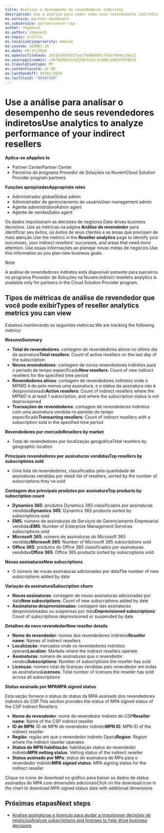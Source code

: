 ```yaml
---
title: Analisar o desempenho de revendedores indiretos
description: Use a análise para saber como seus revendedores indiretos estão fazendo, ambos os sucessos e as áreas que podem precisar de mais atenção.
ms.service: partner-dashboard
ms.subservice: partnercenter-csp
author: shganesh
ms.author: shganesh
ms.topic: article
ms.localizationpriority: medium
ms.custom: SEOMAY.20
ms.date: 05/13/2020
ms.openlocfilehash: 24316148fd237aa1fb466083c742ef4ddec36e22
ms.sourcegitcommit: c40f826bb1143555bf3a1c2c806c34024f0f6019
ms.translationtype: MT
ms.contentlocale: pt-BR
ms.lasthandoff: 09/02/2020
ms.locfileid: "89367350"
---
```

# <a name="use-analytics-to-analyze-performance-of-your-indirect-resellers"></a><span data-ttu-id="4683c-103">Use a análise para analisar o desempenho de seus revendedores indiretos</span><span class="sxs-lookup"><span data-stu-id="4683c-103">Use analytics to analyze performance of your indirect resellers</span></span>

<span data-ttu-id="4683c-104">**Aplica-se a**</span><span class="sxs-lookup"><span data-stu-id="4683c-104">**Applies to**</span></span>

- <span data-ttu-id="4683c-105">Partner Center</span><span class="sxs-lookup"><span data-stu-id="4683c-105">Partner Center</span></span>
- <span data-ttu-id="4683c-106">Parceiros do programa Provedor de Soluções na Nuvem</span><span class="sxs-lookup"><span data-stu-id="4683c-106">Cloud Solution Provider program partners</span></span>

<span data-ttu-id="4683c-107">**Funções apropriadas**</span><span class="sxs-lookup"><span data-stu-id="4683c-107">**Appropriate roles**</span></span>

- <span data-ttu-id="4683c-108">Administrador global</span><span class="sxs-lookup"><span data-stu-id="4683c-108">Global admin</span></span>
- <span data-ttu-id="4683c-109">Administrador de gerenciamento de usuário</span><span class="sxs-lookup"><span data-stu-id="4683c-109">User management admin</span></span>
- <span data-ttu-id="4683c-110">Agente administrativo</span><span class="sxs-lookup"><span data-stu-id="4683c-110">Admin agent</span></span>
- <span data-ttu-id="4683c-111">Agente de vendas</span><span class="sxs-lookup"><span data-stu-id="4683c-111">Sales agent</span></span>

<span data-ttu-id="4683c-112">Os dados impulsionam as decisões de negócios.</span><span class="sxs-lookup"><span data-stu-id="4683c-112">Data drives business decisions.</span></span> <span data-ttu-id="4683c-113">Use as métricas na página **Análise do revendedor** para identificar seu êxitos, os êxitos de seus clientes e as áreas que precisam de mais atenção.</span><span class="sxs-lookup"><span data-stu-id="4683c-113">Use the metrics in the **Reseller analytics** page to identify your successes, your indirect resellers' successes, and areas that need more attention.</span></span> <span data-ttu-id="4683c-114">Use essas informações ao planejar novas metas de negócios.</span><span class="sxs-lookup"><span data-stu-id="4683c-114">Use this information as you plan new business goals.</span></span>

> [!NOTE]
> <span data-ttu-id="4683c-115">A análise de revendedores indiretos está disponível somente para parceiros no programa Provedor de Soluções na Nuvem.</span><span class="sxs-lookup"><span data-stu-id="4683c-115">Indirect resellers analytics is available only for partners in the Cloud Solution Provider program.</span></span>

## <a name="types-of-reseller-analytics-metrics-you-can-view"></a><span data-ttu-id="4683c-116">Tipos de métricas de análise de revendedor que você pode exibir</span><span class="sxs-lookup"><span data-stu-id="4683c-116">Types of reseller analytics metrics you can view</span></span>

<span data-ttu-id="4683c-117">Estamos monitorando as seguintes métricas:</span><span class="sxs-lookup"><span data-stu-id="4683c-117">We are tracking the following metrics:</span></span>

<span data-ttu-id="4683c-118">**Resumo**</span><span class="sxs-lookup"><span data-stu-id="4683c-118">**Summary**</span></span>  
 - <span data-ttu-id="4683c-119">**Total de revendedores**: contagem de revendedores ativos no último dia da assinatura</span><span class="sxs-lookup"><span data-stu-id="4683c-119">**Total resellers**: Count of active resellers on the last day of the subscription</span></span>  
 - <span data-ttu-id="4683c-120">**Novos revendedores**: contagem de novos revendedores indiretos para o período de tempo especificado</span><span class="sxs-lookup"><span data-stu-id="4683c-120">**New resellers**: Count of new indirect resellers for the specified time period</span></span>  
 - <span data-ttu-id="4683c-121">**Revendedores ativos**: contagem de revendedores indiretos onde o MPNID é de pelo menos uma assinatura, e o status da assinatura não é desprovisionado</span><span class="sxs-lookup"><span data-stu-id="4683c-121">**Active resellers**: Count of indirect resellers where the MPNID is at least 1 subscription, and where the subscription status is not deprovisioned</span></span>  
 - <span data-ttu-id="4683c-122">**Transações de revendedores**: contagem de revendedores indiretos com uma assinatura vendida no período de tempo especificado</span><span class="sxs-lookup"><span data-stu-id="4683c-122">**Transacting resellers**: Count of indirect resellers with a subscription sold in the specified time period</span></span>  

<span data-ttu-id="4683c-123">**Revendedores por mercado**</span><span class="sxs-lookup"><span data-stu-id="4683c-123">**Resellers by market**</span></span>  
 - <span data-ttu-id="4683c-124">Total de revendedores por localização geográfica</span><span class="sxs-lookup"><span data-stu-id="4683c-124">Total resellers by geographic location</span></span>  

<span data-ttu-id="4683c-125">**Principais revendedores por assinaturas vendidas**</span><span class="sxs-lookup"><span data-stu-id="4683c-125">**Top resellers by subscriptions sold**</span></span>
 - <span data-ttu-id="4683c-126">Uma lista de revendedores, classificados pela quantidade de assinaturas vendidas por eles</span><span class="sxs-lookup"><span data-stu-id="4683c-126">A list of resellers, sorted by the number of subscriptions they've sold</span></span>  

<span data-ttu-id="4683c-127">**Contagem dos principais produtos por assinatura**</span><span class="sxs-lookup"><span data-stu-id="4683c-127">**Top products by subscription count**</span></span>  
 - <span data-ttu-id="4683c-128">**Dynamics 365**: produtos Dynamics 365 classificados por assinaturas vendidas</span><span class="sxs-lookup"><span data-stu-id="4683c-128">**Dynamics 365**: Dynamics 365 products sorted by subscriptions sold</span></span>  
 - <span data-ttu-id="4683c-129">**EMS**: número de assinaturas de Serviços de Gerenciamento Empresarial vendidas</span><span class="sxs-lookup"><span data-stu-id="4683c-129">**EMS**: Number of Enterprise Management Services subscriptions sold</span></span>  
 - <span data-ttu-id="4683c-130">**Microsoft 365**: número de assinaturas do Microsoft 365 vendidas</span><span class="sxs-lookup"><span data-stu-id="4683c-130">**Microsoft 365**: Number of Microsoft 365 subscriptions sold</span></span>  
 - <span data-ttu-id="4683c-131">**Office 365**: produtos do Office 365 classificados por assinaturas vendidas</span><span class="sxs-lookup"><span data-stu-id="4683c-131">**Office 365**: Office 365 products sorted by subscriptions sold</span></span>  

<span data-ttu-id="4683c-132">**Novas assinaturas**</span><span class="sxs-lookup"><span data-stu-id="4683c-132">**New subscriptions**</span></span>  
 - <span data-ttu-id="4683c-133">O número de novas assinaturas adicionadas por data</span><span class="sxs-lookup"><span data-stu-id="4683c-133">The number of new subscriptions added by date</span></span>  

<span data-ttu-id="4683c-134">**Variação da assinatura**</span><span class="sxs-lookup"><span data-stu-id="4683c-134">**Subscription churn**</span></span>  
 - <span data-ttu-id="4683c-135">**Novas assinaturas**: contagem de novas assinaturas adicionadas por data</span><span class="sxs-lookup"><span data-stu-id="4683c-135">**New subscriptions**: Count of new subscriptions added by date</span></span>  
 - <span data-ttu-id="4683c-136">**Assinaturas desprovisionadas**: contagem das assinaturas desprovisionadas ou suspensas por data</span><span class="sxs-lookup"><span data-stu-id="4683c-136">**Deprovisioned subscriptions**: Count of subscriptions deprovisioned or suspended by date</span></span>  

<span data-ttu-id="4683c-137">**Detalhes do novo revendedor**</span><span class="sxs-lookup"><span data-stu-id="4683c-137">**New reseller details**</span></span>  
 - <span data-ttu-id="4683c-138">**Nome do revendedor**: nomes dos revendedores indiretos</span><span class="sxs-lookup"><span data-stu-id="4683c-138">**Reseller name**: Names of indirect resellers</span></span>  
 - <span data-ttu-id="4683c-139">**Localização**: mercados onde os revendedores indiretos operam</span><span class="sxs-lookup"><span data-stu-id="4683c-139">**Location**: Markets where the indirect resellers operate</span></span>  
 - <span data-ttu-id="4683c-140">**Assinaturas**: número de assinaturas que o revendedor vendeu</span><span class="sxs-lookup"><span data-stu-id="4683c-140">**Subscriptions**: Number of subscriptions the reseller has sold</span></span>  
 - <span data-ttu-id="4683c-141">**Licenças**: número total de licenças vendidas pelo revendedor em todas as assinaturas</span><span class="sxs-lookup"><span data-stu-id="4683c-141">**Licenses**: Total number of licenses the reseller has sold across all subscriptions</span></span>  

<span data-ttu-id="4683c-142">**Status assinado por MPA**</span><span class="sxs-lookup"><span data-stu-id="4683c-142">**MPA signed status**</span></span>

<span data-ttu-id="4683c-143">Esta seção fornece o status do status da MPA assinado dos revendedores indiretos do CSP.</span><span class="sxs-lookup"><span data-stu-id="4683c-143">This section provides the status of MPA signed status of the CSP Indirect Resellers.</span></span>

 - <span data-ttu-id="4683c-144">**Nome do revendedor**: nome do revendedor indireto do CSP</span><span class="sxs-lookup"><span data-stu-id="4683c-144">**Reseller name**: Name of the CSP indirect reseller</span></span>
 - <span data-ttu-id="4683c-145">**ID de MPN**: ID de MPN do revendedor indireto</span><span class="sxs-lookup"><span data-stu-id="4683c-145">**MPN ID**: MPN ID of the indirect reseller</span></span>
 - <span data-ttu-id="4683c-146">**Região**: região em que o revendedor indireto Opera</span><span class="sxs-lookup"><span data-stu-id="4683c-146">**Region**: Region where the indirect reseller operates</span></span>
 - <span data-ttu-id="4683c-147">**Status do MPN habilitação**: habilitação status do revendedor indireto</span><span class="sxs-lookup"><span data-stu-id="4683c-147">**MPN vetting status**: Vetting status of the indirect reseller</span></span>
 - <span data-ttu-id="4683c-148">**Status assinado por MPa**: status de assinatura de MPa para o revendedor indireto</span><span class="sxs-lookup"><span data-stu-id="4683c-148">**MPA signed status**: MPA signing status for the indirect reseller</span></span>

<span data-ttu-id="4683c-149">Clique no ícone de download no gráfico para baixar os dados de status assinados do MPA com dimensões adicionais</span><span class="sxs-lookup"><span data-stu-id="4683c-149">Click on the download icon in the chart to download MPA signed status data with additional dimensions</span></span>
  
## <a name="next-steps"></a><span data-ttu-id="4683c-150">Próximas etapas</span><span class="sxs-lookup"><span data-stu-id="4683c-150">Next steps</span></span>

- [<span data-ttu-id="4683c-151">Analise assinaturas e licenças para ajudar a impulsionar decisões de negócios</span><span class="sxs-lookup"><span data-stu-id="4683c-151">Analyze subscriptions and licenses to help drive business decisions</span></span>](analyze-subscriptions-licenses.md)